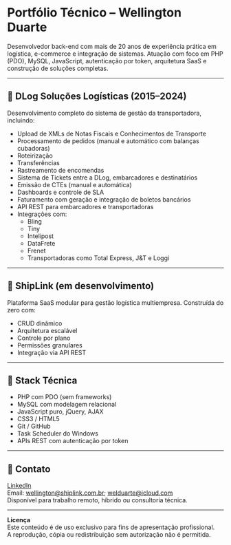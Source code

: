 # Portfólio Técnico – Wellington Duarte

Desenvolvedor back-end com mais de 20 anos de experiência prática em logística, e-commerce e integração de sistemas.
Atuação com foco em PHP (PDO), MySQL, JavaScript, autenticação por token, arquitetura SaaS e construção de soluções completas.

---

## 🚚 DLog Soluções Logísticas (2015–2024)

Desenvolvimento completo do sistema de gestão da transportadora, incluindo:

- Upload de XMLs de Notas Fiscais e Conhecimentos de Transporte
- Processamento de pedidos (manual e automático com balanças cubadoras)
- Roteirização
- Transferências
- Rastreamento de encomendas
- Sistema de T‌i‌c‌k‌e‌t‌s entre a DLog, embarcadores e destinatários
- Emissão de CTEs (manual e automática)
- Dashboards e controle de SLA
- Faturamento com geração e integração de boletos bancários
- API REST para embarcadores e transportadoras
- Integrações com:
  - B‌ling
  - ‌T‌i‌n‌y‌
  - Intelipost
  - DataFrete
  - Frenet
  - Transportadoras como Total Express, J&T e Loggi

---

## 🚀 ShipLink (em desenvolvimento)

Plataforma SaaS modular para gestão logística multiempresa.
Construída do zero com:

- CRUD dinâmico
- Arquitetura escalável
- Controle por plano
- Permissões granulares
- Integração via API REST

---

## 🧰 Stack Técnica

- PHP com PDO (sem frameworks)
- MySQL com modelagem relacional
- JavaScript puro, jQuery, AJAX
- CSS3 / HTML5
- Git / GitHub
- Task Scheduler do Windows
- APIs REST com autenticação por token

---

## 📎 Contato

[LinkedIn](https://www.linkedin.com/in/wellington-duarte-dev)  
Email: wellington@shiplink.com.br; welduarte@icloud.com  
Disponível para trabalho remoto, híbrido ou consultoria técnica.

---

**Licença**  
Este conteúdo é de uso exclusivo para fins de apresentação profissional.  
A reprodução, cópia ou redistribuição sem autorização não é permitida.
